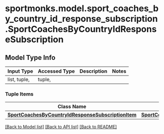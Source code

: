 # sportmonks.model.sport_coaches_by_country_id_response_subscription.SportCoachesByCountryIdResponseSubscription

## Model Type Info
Input Type | Accessed Type | Description | Notes
------------ | ------------- | ------------- | -------------
list, tuple,  | tuple,  |  | 

### Tuple Items
Class Name | Input Type | Accessed Type | Description | Notes
------------- | ------------- | ------------- | ------------- | -------------
[**SportCoachesByCountryIdResponseSubscriptionItem**](SportCoachesByCountryIdResponseSubscriptionItem.md) | [**SportCoachesByCountryIdResponseSubscriptionItem**](SportCoachesByCountryIdResponseSubscriptionItem.md) | [**SportCoachesByCountryIdResponseSubscriptionItem**](SportCoachesByCountryIdResponseSubscriptionItem.md) |  | 

[[Back to Model list]](../../README.md#documentation-for-models) [[Back to API list]](../../README.md#documentation-for-api-endpoints) [[Back to README]](../../README.md)


